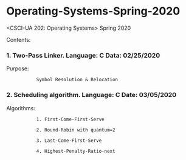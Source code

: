 # Operating-Systems-Spring-2020
&lt;CSCI-UA 202: Operating Systems> Spring 2020

Contents:
### 1. Two-Pass Linker. Language: C Data: 02/25/2020
   Purpose: 
   
               Symbol Resolution & Relocation
### 2. Scheduling algorithm. Language: C Date: 03/05/2020
   Algorithms: 
   
               1. First-Come-First-Serve
   
               2. Round-Robin with quantum=2 
               
               3. Last-Come-First-Serve
               
               4. Highest-Penalty-Ratio-next
               
